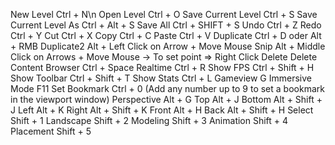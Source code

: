 New Level	            Ctrl + N\n
Open Level	          Ctrl + O
Save Current Level	  Ctrl + S
Save Current Level As	Ctrl + Alt + S
Save All	            Ctrl + SHIFT + S
Undo	                Ctrl + Z
Redo	                Ctrl + Y
Cut	                  Ctrl + X
Copy	                Ctrl + C
Paste	                Ctrl + V
Duplicate	            Ctrl + D oder Alt + RMB
Duplicate2            Alt + Left Click on Arrow + Move Mouse
Snip                  Alt + Middle Click on Arrows + Move Mouse -> To set point => Right Click 
Delete	              Delete
Content Browser	      Ctrl + Space
Realtime	            Ctrl + R
Show FPS	            Ctrl + Shift + H
Show Toolbar	        Ctrl + Shift + T
Show Stats	          Ctrl + L
Gameview	            G
Immersive Mode	      F11
Set Bookmark	        Ctrl + 0 (Add any number up to 9 to set a bookmark in the viewport window)
Perspective	          Alt + G
Top	                  Alt + J
Bottom	              Alt + Shift + J
Left	                Alt + K
Right	                Alt + Shift + K
Front	                Alt + H
Back	                Alt + Shift + H
Select	              Shift + 1
Landscape	            Shift + 2
Modeling	            Shift + 3
Animation	            Shift + 4
Placement	            Shift + 5
